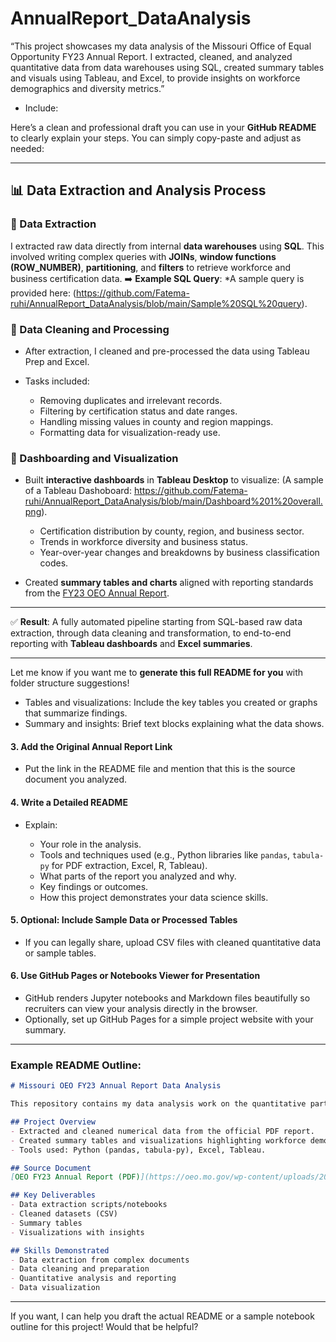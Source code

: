 # AnnualReport_DataAnalysis
“This project showcases my data analysis of the Missouri Office of Equal Opportunity FY23 Annual Report. I extracted, cleaned, and analyzed quantitative data from data warehouses using SQL, created summary tables and visuals using Tableau, and Excel, to provide insights on workforce demographics and diversity metrics.”

* Include:

Here’s a clean and professional draft you can use in your **GitHub README** to clearly explain your steps. You can simply copy-paste and adjust as needed:

---

## 📊 Data Extraction and Analysis Process

### 🔹 Data Extraction

I extracted raw data directly from internal **data warehouses** using **SQL**. This involved writing complex queries with **JOINs**, **window functions (ROW\_NUMBER)**, **partitioning**, and **filters** to retrieve workforce and business certification data.
➡️ **Example SQL Query**:
*A sample query is provided here: (https://github.com/Fatema-ruhi/AnnualReport_DataAnalysis/blob/main/Sample%20SQL%20query).



### 🔹 Data Cleaning and Processing

* After extraction, I cleaned and pre-processed the data using Tableau Prep and Excel.
* Tasks included:

  * Removing duplicates and irrelevant records.
  * Filtering by certification status and date ranges.
  * Handling missing values in county and region mappings.
  * Formatting data for visualization-ready use.

### 🔹 Dashboarding and Visualization

* Built **interactive dashboards** in **Tableau Desktop** to visualize: (A sample of a Tableau Dashoboard: https://github.com/Fatema-ruhi/AnnualReport_DataAnalysis/blob/main/Dashboard%201%20overall.png).

  * Certification distribution by county, region, and business sector.
  * Trends in workforce diversity and business status.
  * Year-over-year changes and breakdowns by business classification codes.

* Created **summary tables and charts** aligned with reporting standards from the [FY23 OEO Annual Report](https://oeo.mo.gov/wp-content/uploads/2024/05/fy23-annual-report-final.pdf).

---

✅ **Result**: A fully automated pipeline starting from SQL-based raw data extraction, through data cleaning and transformation, to end-to-end reporting with **Tableau dashboards** and **Excel summaries**.

---

Let me know if you want me to **generate this full README for you** with folder structure suggestions!

  * Tables and visualizations: Include the key tables you created or graphs that summarize findings.
  * Summary and insights: Brief text blocks explaining what the data shows.

#### 3. **Add the Original Annual Report Link**

* Put the link in the README file and mention that this is the source document you analyzed.

#### 4. **Write a Detailed README**

* Explain:

  * Your role in the analysis.
  * Tools and techniques used (e.g., Python libraries like `pandas`, `tabula-py` for PDF extraction, Excel, R, Tableau).
  * What parts of the report you analyzed and why.
  * Key findings or outcomes.
  * How this project demonstrates your data science skills.

#### 5. **Optional: Include Sample Data or Processed Tables**

* If you can legally share, upload CSV files with cleaned quantitative data or sample tables.

#### 6. **Use GitHub Pages or Notebooks Viewer for Presentation**

* GitHub renders Jupyter notebooks and Markdown files beautifully so recruiters can view your analysis directly in the browser.
* Optionally, set up GitHub Pages for a simple project website with your summary.

---

### Example README Outline:

```markdown
# Missouri OEO FY23 Annual Report Data Analysis

This repository contains my data analysis work on the quantitative parts of the Missouri Office of Equal Opportunity FY23 Annual Report.

## Project Overview
- Extracted and cleaned numerical data from the official PDF report.
- Created summary tables and visualizations highlighting workforce demographics, budget, and program outcomes.
- Tools used: Python (pandas, tabula-py), Excel, Tableau.

## Source Document
[OEO FY23 Annual Report (PDF)](https://oeo.mo.gov/wp-content/uploads/2024/05/fy23-annual-report-final.pdf)

## Key Deliverables
- Data extraction scripts/notebooks
- Cleaned datasets (CSV)
- Summary tables
- Visualizations with insights

## Skills Demonstrated
- Data extraction from complex documents
- Data cleaning and preparation
- Quantitative analysis and reporting
- Data visualization
```

---

If you want, I can help you draft the actual README or a sample notebook outline for this project! Would that be helpful?
